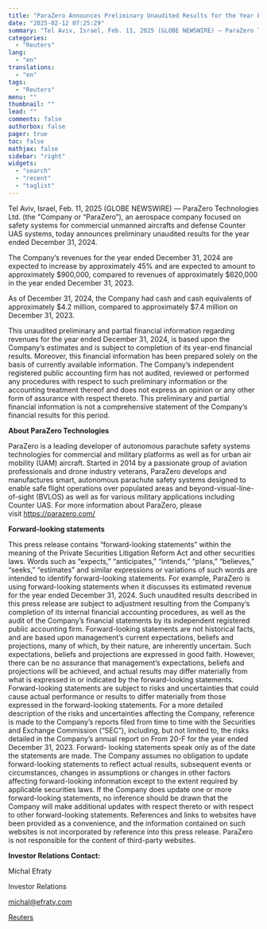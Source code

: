 ```yaml
---
title: "ParaZero Announces Preliminary Unaudited Results for the Year Ended December 31, 2024"
date: "2025-02-12 07:25:29"
summary: "Tel Aviv, Israel, Feb. 11, 2025 (GLOBE NEWSWIRE) — ParaZero Technologies Ltd. (the \"Company or “ParaZero”), an aerospace company focused on safety systems for commercial unmanned aircrafts and defense Counter UAS systems, today announces preliminary unaudited results for the year ended December 31, 2024.The Company’s revenues for the year ended..."
categories:
  - "Reuters"
lang:
  - "en"
translations:
  - "en"
tags:
  - "Reuters"
menu: ""
thumbnail: ""
lead: ""
comments: false
authorbox: false
pager: true
toc: false
mathjax: false
sidebar: "right"
widgets:
  - "search"
  - "recent"
  - "taglist"
---
```


Tel Aviv, Israel, Feb. 11, 2025 (GLOBE NEWSWIRE) — ParaZero Technologies Ltd. (the "Company or “ParaZero”), an aerospace company focused on safety systems for commercial unmanned aircrafts and defense Counter UAS systems, today announces preliminary unaudited results for the year ended December 31, 2024.

The Company’s revenues for the year ended December 31, 2024 are expected to increase by approximately 45% and are expected to amount to approximately $900,000, compared to revenues of approximately $620,000 in the year ended December 31, 2023.

As of December 31, 2024, the Company had cash and cash equivalents of approximately $4.2 million, compared to approximately $7.4 million on December 31, 2023.

This unaudited preliminary and partial financial information regarding revenues for the year ended December 31, 2024, is based upon the Company’s estimates and is subject to completion of its year-end financial results. Moreover, this financial information has been prepared solely on the basis of currently available information. The Company’s independent registered public accounting firm has not audited, reviewed or performed any procedures with respect to such preliminary information or the accounting treatment thereof and does not express an opinion or any other form of assurance with respect thereto. This preliminary and partial financial information is not a comprehensive statement of the Company’s financial results for this period.

**About ParaZero Technologies**

ParaZero is a leading developer of autonomous parachute safety systems technologies for commercial and military platforms as well as for urban air mobility (UAM) aircraft. Started in 2014 by a passionate group of aviation professionals and drone industry veterans, ParaZero develops and manufactures smart, autonomous parachute safety systems designed to enable safe flight operations over populated areas and beyond-visual-line-of-sight (BVLOS) as well as for various military applications including Counter UAS. For more information about ParaZero, please visit https://parazero.com/

**Forward-looking statements**

This press release contains “forward-looking statements” within the meaning of the Private Securities Litigation Reform Act and other securities laws. Words such as “expects,” “anticipates,” “intends,” “plans,” “believes,” “seeks,” “estimates” and similar expressions or variations of such words are intended to identify forward-looking statements. For example, ParaZero is using forward-looking statements when it discusses its estimated revenue for the year ended December 31, 2024. Such unaudited results described in this press release are subject to adjustment resulting from the Company’s completion of its internal financial accounting procedures, as well as the audit of the Company’s financial statements by its independent registered public accounting firm. Forward-looking statements are not historical facts, and are based upon management’s current expectations, beliefs and projections, many of which, by their nature, are inherently uncertain. Such expectations, beliefs and projections are expressed in good faith. However, there can be no assurance that management’s expectations, beliefs and projections will be achieved, and actual results may differ materially from what is expressed in or indicated by the forward-looking statements. Forward-looking statements are subject to risks and uncertainties that could cause actual performance or results to differ materially from those expressed in the forward-looking statements. For a more detailed description of the risks and uncertainties affecting the Company, reference is made to the Company’s reports filed from time to time with the Securities and Exchange Commission (“SEC”), including, but not limited to, the risks detailed in the Company’s annual report on From 20-F for the year ended December 31, 2023. Forward- looking statements speak only as of the date the statements are made. The Company assumes no obligation to update forward-looking statements to reflect actual results, subsequent events or circumstances, changes in assumptions or changes in other factors affecting forward-looking information except to the extent required by applicable securities laws. If the Company does update one or more forward-looking statements, no inference should be drawn that the Company will make additional updates with respect thereto or with respect to other forward-looking statements. References and links to websites have been provided as a convenience, and the information contained on such websites is not incorporated by reference into this press release. ParaZero is not responsible for the content of third-party websites.

**Investor Relations Contact:**

Michal Efraty

Investor Relations

michal@efraty.com

[Reuters](https://www.tradingview.com/news/reuters.com,2025-02-11:newsml_GNX3c7KDN:0-parazero-announces-preliminary-unaudited-results-for-the-year-ended-december-31-2024/)
